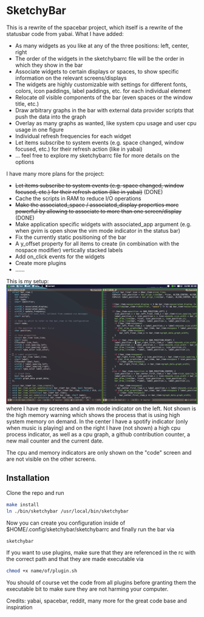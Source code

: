 # SketchyBar
This is a rewrite of the spacebar project, which itself is a rewrite of the statusbar code from yabai.
What I have added:
* As many widgets as you like at any of the three positions: left, center, right
* The order of the widgets in the sketchybarrc file will be the order in which they show in the bar
* Associate widgets to certain displays or spaces, to show specific information on the relevant screens/displays
* The widgets are highly customizable with settings for different fonts, colors, icon paddings, label paddings, etc. for each individual element
* Relocate *all* visible components of the bar (even spaces or the window title, etc.)
* Draw arbitrary graphs in the bar with external data provider scripts that push the data into the graph
* Overlay as many graphs as wanted, like system cpu usage and user cpu usage in one figure
* Individual refresh frequencies for each widget
* Let items subscribe to system events (e.g. space changed, window focused, etc.) for their refresh action (like in yabai)
* ... feel free to explore my sketchybarrc file for more details on the options

I have many more plans for the project:
* ~~Let items subscribe to system events (e.g. space changed, window focused, etc.) for their refresh action (like in yabai)~~ (DONE)
* Cache the scripts in RAM to reduce I/O operations
* ~~Make the associated_space / associated_display properties more powerful by allowing to associate to more than one screen/display~~ (DONE)
* Make application specific widgets with associated_app argument (e.g. when gvim is open show the vim mode indicator in the status bar)
* Fix the currently static positioning of the bar
* A y_offset property for all items to create (in combination with the nospace modifier) vertically stacked labels
* Add on_click events for the widgets
* Create more plugins
* ......

This is my setup:
![](images/mySetup.png)
where I have my screens and a vim mode indicator on the left. Not shown is the high memory warning which shows the process that is using high system memory on demand.
In the center I have a spotify indicator (only when music is playing) and on the right I have (not shown) a high cpu process indicator, as well as a cpu graph, a github contribution counter, a new mail counter and the current date.

The cpu and memory indicators are only shown on the "code" screen and are not visible on the other screens.

## Installation
Clone the repo and run 
```bash
make install
ln ./bin/sketchybar /usr/local/bin/sketchybar
```
Now you can create you configuration inside of $HOME/.config/sketchybar/sketchybarrc
and finally run the bar via
```bash
sketchybar
```
If you want to use plugins, make sure that they are referenced in the rc with the correct path and that they are made executable via
```bash
chmod +x name/of/plugin.sh
```
You should of course vet the code from all plugins before granting them the executable bit to make sure they are not harming your computer.


Credits:
yabai,
spacebar,
reddit,
many more for the great code base and inspiration
